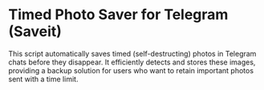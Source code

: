 # Timed Photo Saver for Telegram (Saveit)
This script automatically saves timed (self-destructing) photos in Telegram chats before they disappear. It efficiently detects and stores these images, providing a backup solution for users who want to retain important photos sent with a time limit.
